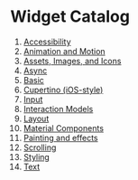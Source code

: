 # Widget Catalog

1. [Accessibility](https://github.com/engineer-ece/Flutter/blob/main/2.2/widget_catlog/accessibility.md)
2. [Animation and Motion](https://github.com/engineer-ece/Flutter/blob/main/2.2/widget_catlog/animation_and_motion.md)
3. [Assets, Images, and Icons](https://github.com/engineer-ece/Flutter/blob/main/2.2/widget_catlog/assets_image_icon.md)
4. [Async](https://github.com/engineer-ece/Flutter/blob/main/2.2/widget_catlog/async.md)
5. [Basic](https://github.com/engineer-ece/Flutter/blob/main/2.2/widget_catlog/basic_widget.md)
6. [Cupertino (iOS-style)](https://github.com/engineer-ece/Flutter/blob/main/2.2/widget_catlog/cupertino_ios.md)
7. [Input](https://github.com/engineer-ece/Flutter/blob/main/2.2/widget_catlog/input.md)
8. [Interaction Models](https://github.com/engineer-ece/Flutter/blob/main/2.2/widget_catlog/interaction_mode.md)
9. [Layout](https://github.com/engineer-ece/Flutter/blob/main/2.2/widget_catlog/layout.md)
10. [Material Components](https://github.com/engineer-ece/Flutter/blob/main/2.2/widget_catlog/material_component.md)
11. [Painting and effects](https://github.com/engineer-ece/Flutter/blob/main/2.2/widget_catlog/painting_and_effect.md)
12. [Scrolling](https://github.com/engineer-ece/Flutter/blob/main/2.2/widget_catlog/scrolling.md)
13. [Styling]()
14. [Text]()
